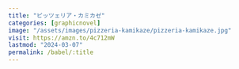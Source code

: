 ```yaml
---
title: "ピッツェリア・カミカゼ"
categories: [graphicnovel]
image: "/assets/images/pizzeria-kamikaze/pizzeria-kamikaze.jpg"
visit: https://amzn.to/4c712mW
lastmod: "2024-03-07"
permalink: /babel/:title
---
```

